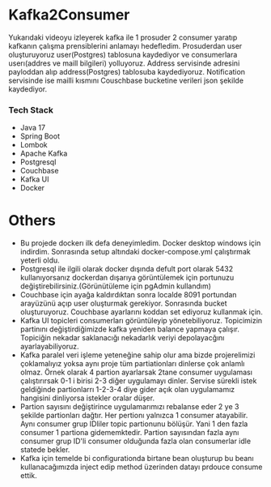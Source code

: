 # Kafka2Consumer

Yukarıdaki videoyu izleyerek kafka ile 1 prosuder 2 consumer yaratıp kafkanın çalışma prensiblerini anlamayı hedefledim. 
Prosuderdan user oluşturuyoruz user(Postgres) tablosuna kaydediyor ve  consumerlara userı(addres ve maill bilgileri) yolluyoruz.
Address servisinde adresini payloddan alıp  address(Postgres) tablosuba kaydediyoruz.  Notification servisinde ise mailli kısmını 
Couschbase bucketine verileri json şekilde kaydediyor.

### Tech Stack
- Java 17
- Spring Boot
- Lombok
- Apache Kafka
- Postgresql
- Couchbase
- Kafka UI
- Docker


# Others
- Bu projede dockerı ilk defa deneyimledim. Docker desktop windows için indirdim. Sonrasında setup altındaki docker-compose.yml çalıştırmak yeterli oldu.
- Postgresql ile ilgili olarak docker dışında defult port olarak 5432 kullanıyorsanız dockerdan dışarıya görüntülemek için portunuzu değiştirebilirsiniz.(Görünütüleme için pgAdmin kullandım)
- Couchbase için ayağa kaldırdıktan sonra localde 8091 portundan arayüzünü açıp user oluşturmak gerekiyor. Sonrasında bucket oluşturuyoruz. Couchbase ayarlarını koddan set ediyoruz kullanmak için.
- Kafka UI topicleri consumerları görüntüleyip yönetebiliyoruz. Topicimizin partinını değiştirdiğimizde kafka yeniden balance yapmaya çalışır. Topiciğin nekadar saklanacığı nekadarlık veriyi depolayacğını ayarlayabiliyoruz. 
-  Kafka paralel veri işleme yeteneğine sahip olur ama bizde projerelimizi çoklamalıyız yoksa aynı proje  tüm partiationları dinlerse çok anlamlı olmaz. Örnek olarak 4 partion ayarlarsak 2tane consumer uygulaması çalıştırırsak 0-1 i birisi 2-3  diğer uygulamayı dinler. Servise sürekli istek geldiğinde partionlarrı 1-2-3-4 diye gider açık olan uygulamamız hangisini dinliyorsa istekler oralar düşer.
-  Partion sayısını değiştirince uygulamarımızı rebalanse eder 2 ye 3 şekilde partionları dağtır. Her pertionı yalnızca 1 consumer atayabilir. Aynı consumer grup IDliler topic partionunu bölüşür. Yani 1 den fazla consumer 1 partiona gidememktedir. Partion sayısından fazla aynı consumer grup ID'li  consumer olduğunda fazla olan consumerlar idle statede bekler.
- Kafka için temelde bi configurationda birtane bean oluşturup bu beanı kullanacağımızda inject edip method üzerinden datayı prdouce consume ettik.
